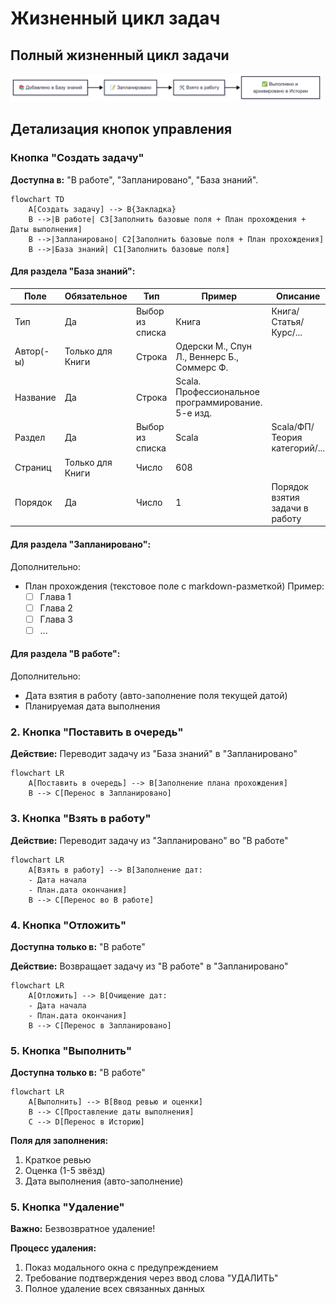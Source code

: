 # Жизненный цикл задач

## Полный жизненный цикл задачи

<img src="images/task_lifecycle.png" alt="Task lifecycle" width="500" />

## Детализация кнопок управления

### Кнопка "Создать задачу"

**Доступна в:** "В работе", "Запланировано", "База знаний".

```mermaid
flowchart TD
    A[Создать задачу] --> B{Закладка}
    B -->|В работе| C3[Заполнить базовые поля + План прохождения + Даты выполнения]
    B -->|Запланировано| C2[Заполнить базовые поля + План прохождения]
    B -->|База знаний| C1[Заполнить базовые поля]
```

#### Для раздела "База знаний":

| Поле      | Обязательное     | Тип             | Пример                                             | Описание                       |
| --------- | ---------------- | --------------- | -------------------------------------------------- | ------------------------------ |
| Тип       | Да               | Выбор из списка | Книга                                              | Книга/Статья/Курс/...          |
| Автор(-ы) | Только для Книги | Строка          | Одерски М., Спун Л., Веннерс Б., Соммерс Ф.        |                                |
| Название  | Да               | Строка          | Scala. Профессиональное программирование. 5-е изд. |                                |
| Раздел    | Да               | Выбор из списка | Scala                                              | Scala/ФП/Теория категорий/...  |
| Страниц   | Только для Книги | Число           | 608                                                |                                |
| Порядок   | Да               | Число           | 1                                                  | Порядок взятия задачи в работу |

#### Для раздела "Запланировано":

Дополнительно:

- План прохождения (текстовое поле с markdown-разметкой)
  Пример:
	- [ ] Глава 1
	- [ ] Глава 2
	- [ ] Глава 3
	- [ ] ...

#### Для раздела "В работе":

Дополнительно:

- Дата взятия в работу (авто-заполнение поля текущей датой)
- Планируемая дата выполнения

### 2. Кнопка "Поставить в очередь"

**Действие:** Переводит задачу из "База знаний" в "Запланировано"

```mermaid
flowchart LR
    A[Поставить в очередь] --> B[Заполнение плана прохождения]
    B --> C[Перенос в Запланировано]
```

### 3. Кнопка "Взять в работу"

**Действие:** Переводит задачу из "Запланировано" во "В работе"

```mermaid
flowchart LR
    A[Взять в работу] --> B[Заполнение дат:
    - Дата начала
    - План.дата окончания]
    B --> C[Перенос во В работе]
```

### 4. Кнопка "Отложить"

**Доступна только в:** "В работе"

**Действие:** Возвращает задачу из "В работе" в "Запланировано"

```mermaid
flowchart LR
    A[Отложить] --> B[Очищение дат:
    - Дата начала
    - План.дата окончания]
    B --> C[Перенос в Запланировано]
```

### 5. Кнопка "Выполнить"

**Доступна только в:** "В работе"

```mermaid
flowchart LR
    A[Выполнить] --> B[Ввод ревью и оценки]
    B --> C[Проставление даты выполнения]
    C --> D[Перенос в Историю]
```

**Поля для заполнения:**

1. Краткое ревью
2. Оценка (1-5 звёзд)
3. Дата выполнения (авто-заполнение)

### 5. Кнопка "Удаление"

**Важно:** Безвозвратное удаление!

**Процесс удаления:**

1. Показ модального окна с предупреждением
2. Требование подтверждения через ввод слова "УДАЛИТЬ"
3. Полное удаление всех связанных данных
